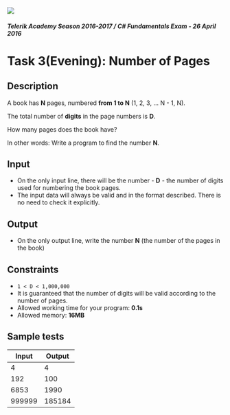 <img src="https://raw.githubusercontent.com/TelerikAcademy/Common/master/logos/telerik-header-logo.png" />

#### _Telerik Academy Season 2016-2017 / C# Fundamentals Exam - 26 April 2016_

# Task 3(Evening): Number of Pages

## Description

A book has **N** pages, numbered **from 1 to N** (1, 2, 3, ... N - 1, N).

The total number of **digits** in the page numbers is **D**.

How many pages does the book have?

In other words: Write a program to find the number **N**.

## Input

- On the only input line, there will be the number - **D** - the number of digits used for numbering the book pages.
- The input data will always be valid and in the format described. There is no need to check it explicitly.

## Output

- On the only output line, write the number **N** (the number of the pages in the book)

## Constraints

- `1 < D < 1,000,000`
- It is guaranteed that the number of digits will be valid according to the number of pages.
- Allowed working time for your program: **0.1s**
- Allowed memory: **16MB**

## Sample tests

|  Input  |  Output  |
|---------|----------|
| 4       | 4        |
| 192     | 100      |
| 6853    | 1990     |
| 999999  | 185184   |
